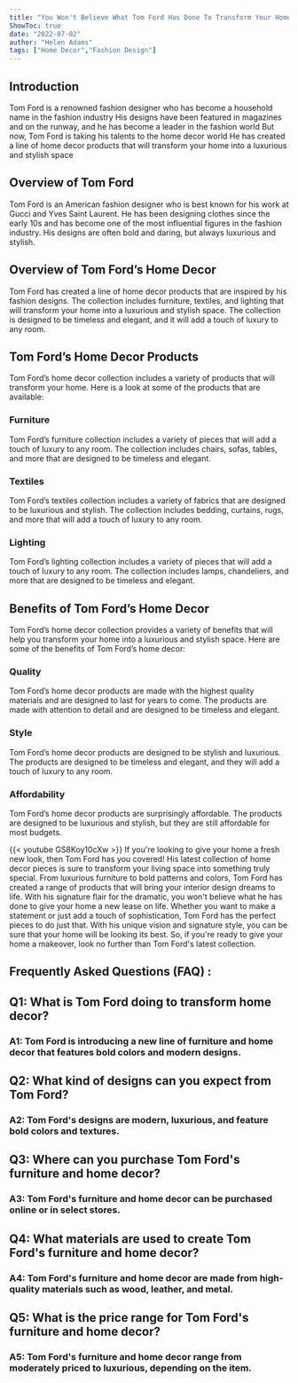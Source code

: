 ```yaml
---
title: "You Won't Believe What Tom Ford Has Done To Transform Your Home Decor!"
ShowToc: true 
date: "2022-07-02"
author: "Helen Adams" 
tags: ["Home Decor","Fashion Design"]
---
```

## Introduction

Tom Ford is a renowned fashion designer who has become a household name in the fashion industry His designs have been featured in magazines and on the runway, and he has become a leader in the fashion world But now, Tom Ford is taking his talents to the home decor world He has created a line of home decor products that will transform your home into a luxurious and stylish space

## Overview of Tom Ford

Tom Ford is an American fashion designer who is best known for his work at Gucci and Yves Saint Laurent. He has been designing clothes since the early 10s and has become one of the most influential figures in the fashion industry. His designs are often bold and daring, but always luxurious and stylish.

## Overview of Tom Ford’s Home Decor

Tom Ford has created a line of home decor products that are inspired by his fashion designs. The collection includes furniture, textiles, and lighting that will transform your home into a luxurious and stylish space. The collection is designed to be timeless and elegant, and it will add a touch of luxury to any room.

## Tom Ford’s Home Decor Products

Tom Ford’s home decor collection includes a variety of products that will transform your home. Here is a look at some of the products that are available:

### Furniture

Tom Ford’s furniture collection includes a variety of pieces that will add a touch of luxury to any room. The collection includes chairs, sofas, tables, and more that are designed to be timeless and elegant.

### Textiles

Tom Ford’s textiles collection includes a variety of fabrics that are designed to be luxurious and stylish. The collection includes bedding, curtains, rugs, and more that will add a touch of luxury to any room.

### Lighting

Tom Ford’s lighting collection includes a variety of pieces that will add a touch of luxury to any room. The collection includes lamps, chandeliers, and more that are designed to be timeless and elegant.

## Benefits of Tom Ford’s Home Decor

Tom Ford’s home decor collection provides a variety of benefits that will help you transform your home into a luxurious and stylish space. Here are some of the benefits of Tom Ford’s home decor:

### Quality

Tom Ford’s home decor products are made with the highest quality materials and are designed to last for years to come. The products are made with attention to detail and are designed to be timeless and elegant.

### Style

Tom Ford’s home decor products are designed to be stylish and luxurious. The products are designed to be timeless and elegant, and they will add a touch of luxury to any room.

### Affordability

Tom Ford’s home decor products are surprisingly affordable. The products are designed to be luxurious and stylish, but they are still affordable for most budgets.

{{< youtube GS8Koy10cXw >}} 
If you're looking to give your home a fresh new look, then Tom Ford has you covered! His latest collection of home decor pieces is sure to transform your living space into something truly special. From luxurious furniture to bold patterns and colors, Tom Ford has created a range of products that will bring your interior design dreams to life. With his signature flair for the dramatic, you won't believe what he has done to give your home a new lease on life. Whether you want to make a statement or just add a touch of sophistication, Tom Ford has the perfect pieces to do just that. With his unique vision and signature style, you can be sure that your home will be looking its best. So, if you're ready to give your home a makeover, look no further than Tom Ford's latest collection.

## Frequently Asked Questions (FAQ) :
<h2>Q1: What is Tom Ford doing to transform home decor?</h2>

<h3>A1: Tom Ford is introducing a new line of furniture and home decor that features bold colors and modern designs.</h3>

<h2>Q2: What kind of designs can you expect from Tom Ford?</h2>

<h3>A2: Tom Ford's designs are modern, luxurious, and feature bold colors and textures. </h3>

<h2>Q3: Where can you purchase Tom Ford's furniture and home decor?</h2>

<h3>A3: Tom Ford's furniture and home decor can be purchased online or in select stores.</h3>

<h2>Q4: What materials are used to create Tom Ford's furniture and home decor?</h2>

<h3>A4: Tom Ford's furniture and home decor are made from high-quality materials such as wood, leather, and metal.</h3>

<h2>Q5: What is the price range for Tom Ford's furniture and home decor?</h2>

<h3>A5: Tom Ford's furniture and home decor range from moderately priced to luxurious, depending on the item.</h3>



